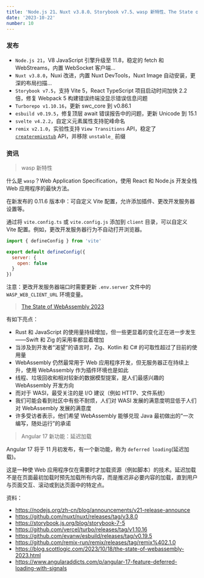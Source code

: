 ```yaml
---
title: 'Node.js 21、Nuxt v3.8.0、Storybook v7.5、wasp 新特性、The State of WebAssembly 2023'
date: '2023-10-22'
number: 10
---
```


### 发布

- `Node.js 21`，V8 JavaScript 引擎升级至 11.8，稳定的 fetch 和 WebStreams，内置 WebSocket 客户端...
- `Nuxt v3.8.0`，Nuxi 改进，内置 Nuxt DevTools，Nuxt Image 自动安装，更深的布局扫描...
- `Storybook v7.5`，支持 Vite 5，React TypeScript 项目启动时间加快 2.2 倍，修复 Webpack 5 构建错误终端没显示错误信息问题
- `Turborepo v1.10.16`，更新 swc_core 到 v0.86.1
- `esbuild v0.19.5`，修复顶层 await 错误报告中的问题，更新 Unicode 到 15.1
- `svelte v4.2.2`，自定义元素属性支持驼峰命名
- `remix v2.1.0`，实验性支持 `View Transitions` API，稳定了 [`createremixstub`](https://remix.run/docs/en/main/utils/create-remix-stub#createremixstub) API，并移除 `unstable_` 前缀

### 资讯

> wasp 新特性

什么是 `wasp`？Web Application Specification，使用 React 和 Node.js 开发全栈 Web 应用程序的最快方法。

在新发布的 0.11.6 版本中：可自定义 Vite 配置，允许添加插件、更改开发服务器设置等。

通过将 `vite.config.ts` 或 `vite.config.js` 添加到 `client` 目录，可以自定义 Vite 配置。例如，更改开发服务器行为不自动打开浏览器。

```javascript
import { defineConfig } from 'vite'

export default defineConfig({
  server: {
    open: false
  }
})
```

注意：更改开发服务器端口时需要更新 `.env.server` 文件中的 `WASP_WEB_CLIENT_URL` 环境变量。

> [The State of WebAssembly 2023](https://blog.scottlogic.com/2023/10/18/the-state-of-webassembly-2023.html)

有如下亮点：

- Rust 和 JavaScript 的使用量持续增加，但一些更显着的变化正在进一步发生——Swift 和 Zig 的采用率都显着增加
- 当涉及到开发者“渴望”的语言时，Zig、Kotlin 和 C# 的可取性超过了目前的使用量
- WebAssembly 仍然最常用于 Web 应用程序开发，但无服务器正在持续上升，使用 WebAssembly 作为插件环境也是如此
- 线程、垃圾回收和相对较新的数据模型提案，是人们最感兴趣的 WebAssembly 开发方向
- 而对于 WASI，最受关注的是 I/O 建议（例如 HTTP、文件系统）
- 我们可能会看到社区中有些不耐烦，人们对 WASI 发展的满意度明显低于人们对 WebAssembly 发展的满意度
- 许多受访者表示，他们希望 WebAssembly 能够兑现 Java 最初做出的“一次编写，随处运行”的承诺

> Angular 17 新功能：延迟加载

Angular 17 将于 11 月初发布，有一个新功能，称为 `deferred loading`(延迟加载)。

这是一种使 Web 应用程序仅在需要时才加载资源（例如脚本）的技术。延迟加载不是在页面最初加载时预先加载所有内容，而是推迟非必要内容的加载，直到用户与页面交互、滚动或到达页面中的特定点。

资料：

- https://nodejs.org/zh-cn/blog/announcements/v21-release-announce
- https://github.com/nuxt/nuxt/releases/tag/v3.8.0
- https://storybook.js.org/blog/storybook-7-5
- https://github.com/vercel/turbo/releases/tag/v1.10.16
- https://github.com/evanw/esbuild/releases/tag/v0.19.5
- https://github.com/remix-run/remix/releases/tag/remix%402.1.0
- https://blog.scottlogic.com/2023/10/18/the-state-of-webassembly-2023.html
- https://www.angularaddicts.com/p/angular-17-feature-deferred-loading-with-signals
